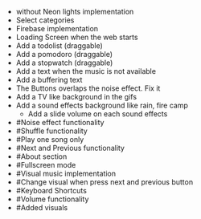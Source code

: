 - without Neon lights implementation
- Select categories
- Firebase implementation
- Loading Screen when the web starts
- Add a todolist (draggable)
- Add a pomodoro (draggable)
- Add a stopwatch (draggable)
- Add a text when the music is not available
- Add a buffering text
- The Buttons overlaps the noise effect. Fix it
- Add a TV like background in the gifs
- Add a sound effects background like rain, fire camp
  - Add a slide volume on each sound effects
- #Noise effect functionality
- #Shuffle functionality
- #Play one song only
- #Next and Previous functionality
- #About section
- #Fullscreen mode
- #Visual music implementation
- #Change visual when press next and previous button
- #Keyboard Shortcuts
- #Volume functionality
- #Added visuals
